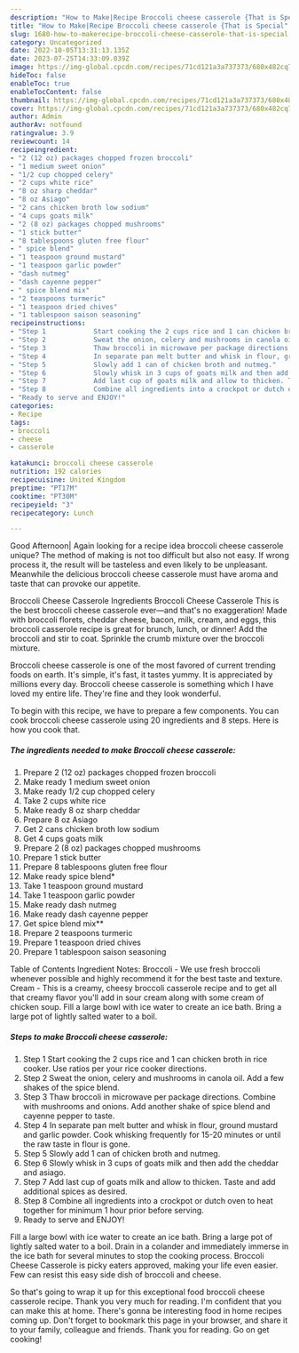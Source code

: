 ```yaml
---
description: "How to Make|Recipe Broccoli cheese casserole {That is Special"
title: "How to Make|Recipe Broccoli cheese casserole {That is Special"
slug: 1680-how-to-makerecipe-broccoli-cheese-casserole-that-is-special
category: Uncategorized
date: 2022-10-05T13:31:13.135Z
date: 2023-07-25T14:33:09.039Z
image: https://img-global.cpcdn.com/recipes/71cd121a3a737373/680x482cq70/broccoli-cheese-casserole-recipe-main-photo.jpg
hideToc: false
enableToc: true
enableTocContent: false
thumbnail: https://img-global.cpcdn.com/recipes/71cd121a3a737373/680x482cq70/broccoli-cheese-casserole-recipe-main-photo.jpg
cover: https://img-global.cpcdn.com/recipes/71cd121a3a737373/680x482cq70/broccoli-cheese-casserole-recipe-main-photo.jpg
author: Admin
authorAv: notfound
ratingvalue: 3.9
reviewcount: 14
recipeingredient:
- "2 (12 oz) packages chopped frozen broccoli"
- "1 medium sweet onion"
- "1/2 cup chopped celery"
- "2 cups white rice"
- "8 oz sharp cheddar"
- "8 oz Asiago"
- "2 cans chicken broth low sodium"
- "4 cups goats milk"
- "2 (8 oz) packages chopped mushrooms"
- "1 stick butter"
- "8 tablespoons gluten free flour"
- " spice blend"
- "1 teaspoon ground mustard"
- "1 teaspoon garlic powder"
- "dash nutmeg"
- "dash cayenne pepper"
- " spice blend mix"
- "2 teaspoons turmeric"
- "1 teaspoon dried chives"
- "1 tablespoon saison seasoning"
recipeinstructions:
- "Step 1            Start cooking the 2 cups rice and 1 can chicken broth in rice cooker. Use ratios per your rice cooker directions."
- "Step 2            Sweat the onion, celery and mushrooms in canola oil. Add a few shakes of the spice blend."
- "Step 3            Thaw broccoli in microwave per package directions. Combine with mushrooms and onions. Add another shake of spice blend and cayenne pepper to taste."
- "Step 4            In separate pan melt butter and whisk in flour, ground mustard and garlic powder. Cook whisking frequently for 15-20 minutes or until the raw taste in flour is gone."
- "Step 5            Slowly add 1 can of chicken broth and nutmeg."
- "Step 6            Slowly whisk in 3 cups of goats milk and then add the cheddar and asiago."
- "Step 7            Add last cup of goats milk and allow to thicken. Taste and add additional spices as desired."
- "Step 8            Combine all ingredients into a crockpot or dutch oven to heat together for minimum 1 hour prior before serving."
- "Ready to serve and ENJOY!"
categories:
- Recipe
tags:
- broccoli
- cheese
- casserole

katakunci: broccoli cheese casserole 
nutrition: 192 calories
recipecuisine: United Kingdom
preptime: "PT17M"
cooktime: "PT30M"
recipeyield: "3"
recipecategory: Lunch

---
```



Good Afternoon| Again looking for a recipe idea broccoli cheese casserole unique? The method of making is not too difficult but also not easy. If wrong process it, the result will be tasteless and even likely to be unpleasant. Meanwhile the delicious broccoli cheese casserole must have aroma and taste that can provoke our appetite.





Broccoli Cheese Casserole Ingredients Broccoli Cheese Casserole This is the best broccoli cheese casserole ever—and that&#39;s no exaggeration! Made with broccoli florets, cheddar cheese, bacon, milk, cream, and eggs, this broccoli casserole recipe is great for brunch, lunch, or dinner! Add the broccoli and stir to coat. Sprinkle the crumb mixture over the broccoli mixture.

Broccoli cheese casserole is one of the most favored of current trending foods on earth. It's simple, it's fast, it tastes yummy. It is appreciated by millions every day. Broccoli cheese casserole is something which I have loved my entire life. They're fine and they look wonderful.


To begin with this recipe, we have to prepare a few components. You can cook broccoli cheese casserole using 20 ingredients and 8 steps. Here is how you cook that.

<!--inarticleads1-->

##### The ingredients needed to make Broccoli cheese casserole:

1. Prepare 2 (12 oz) packages chopped frozen broccoli
1. Make ready 1 medium sweet onion
1. Make ready 1/2 cup chopped celery
1. Take 2 cups white rice
1. Make ready 8 oz sharp cheddar
1. Prepare 8 oz Asiago
1. Get 2 cans chicken broth low sodium
1. Get 4 cups goats milk
1. Prepare 2 (8 oz) packages chopped mushrooms
1. Prepare 1 stick butter
1. Prepare 8 tablespoons gluten free flour
1. Make ready  spice blend*
1. Take 1 teaspoon ground mustard
1. Take 1 teaspoon garlic powder
1. Make ready dash nutmeg
1. Make ready dash cayenne pepper
1. Get  spice blend mix**
1. Prepare 2 teaspoons turmeric
1. Prepare 1 teaspoon dried chives
1. Prepare 1 tablespoon saison seasoning


Table of Contents Ingredient Notes: Broccoli - We use fresh broccoli whenever possible and highly recommend it for the best taste and texture. Cream - This is a creamy, cheesy broccoli casserole recipe and to get all that creamy flavor you&#39;ll add in sour cream along with some cream of chicken soup. Fill a large bowl with ice water to create an ice bath. Bring a large pot of lightly salted water to a boil. 

<!--inarticleads2-->

##### Steps to make Broccoli cheese casserole:

1. Step 1            Start cooking the 2 cups rice and 1 can chicken broth in rice cooker. Use ratios per your rice cooker directions.
1. Step 2            Sweat the onion, celery and mushrooms in canola oil. Add a few shakes of the spice blend.
1. Step 3            Thaw broccoli in microwave per package directions. Combine with mushrooms and onions. Add another shake of spice blend and cayenne pepper to taste.
1. Step 4            In separate pan melt butter and whisk in flour, ground mustard and garlic powder. Cook whisking frequently for 15-20 minutes or until the raw taste in flour is gone.
1. Step 5            Slowly add 1 can of chicken broth and nutmeg.
1. Step 6            Slowly whisk in 3 cups of goats milk and then add the cheddar and asiago.
1. Step 7            Add last cup of goats milk and allow to thicken. Taste and add additional spices as desired.
1. Step 8            Combine all ingredients into a crockpot or dutch oven to heat together for minimum 1 hour prior before serving.
1. Ready to serve and ENJOY!

Fill a large bowl with ice water to create an ice bath. Bring a large pot of lightly salted water to a boil. Drain in a colander and immediately immerse in the ice bath for several minutes to stop the cooking process. Broccoli Cheese Casserole is picky eaters approved, making your life even easier. Few can resist this easy side dish of broccoli and cheese. 

So that's going to wrap it up for this exceptional food broccoli cheese casserole recipe. Thank you very much for reading. I'm confident that you can make this at home. There's gonna be interesting food in home recipes coming up. Don't forget to bookmark this page in your browser, and share it to your family, colleague and friends. Thank you for reading. Go on get cooking!
